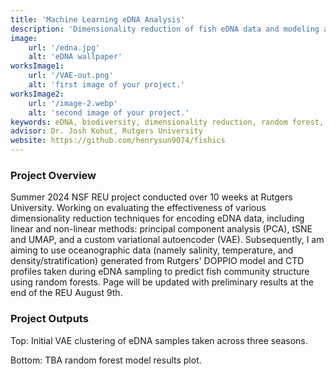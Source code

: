 ```yaml
---
title: 'Machine Learning eDNA Analysis'
description: 'Dimensionality reduction of fish eDNA data and modeling against oceanographic data using random forests'
image:
    url: '/edna.jpg'
    alt: 'eDNA wallpaper'
worksImage1:
    url: '/VAE-out.png'
    alt: 'first image of your project.'
worksImage2:
    url: '/image-2.webp'
    alt: 'second image of your project.'
keywords: eDNA, biodiversity, dimensionality reduction, random forest, CTD profile, community structure, DOPPIO
advisor: Dr. Josh Kohut, Rutgers University
website: https://github.com/henrysun9074/fishics
---
```


### Project Overview

<p class="project-description">Summer 2024 NSF REU project conducted over 10 weeks at Rutgers University. Working on evaluating the effectiveness of various dimensionality reduction techniques for encoding eDNA data, including linear and non-linear methods: principal component analysis (PCA), tSNE and UMAP, and a custom variational autoencoder (VAE). Subsequently, I am aiming to use oceanographic data (namely salinity, temperature, and density/stratification) generated from Rutgers' DOPPIO model and CTD profiles taken during eDNA sampling to predict fish community structure using random forests. Page will be updated with preliminary results at the end of the REU August 9th.</p>

### Project Outputs

<p class="project-description">Top: Initial VAE clustering of eDNA samples taken across three seasons.</p>
<p class="project-description">Bottom: TBA random forest model results plot.</p>